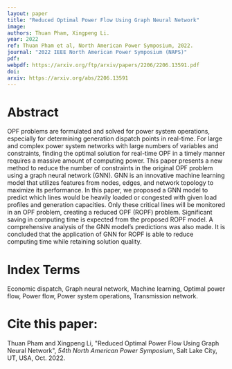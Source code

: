 ```yaml
---
layout: paper
title: "Reduced Optimal Power Flow Using Graph Neural Network"
image: 
authors: Thuan Pham, Xingpeng Li.
year: 2022
ref: Thuan Pham et al, North American Power Symposium, 2022.
journal: "2022 IEEE North American Power Symposium (NAPS)"
pdf: 
webpdf: https://arxiv.org/ftp/arxiv/papers/2206/2206.13591.pdf
doi: 
arxiv: https://arxiv.org/abs/2206.13591
---
```


# Abstract
OPF problems are formulated and solved for power system operations, especially for determining generation dispatch points in real-time. For large and complex power system networks with large numbers of variables and constraints, finding the optimal solution for real-time OPF in a timely manner requires a massive amount of computing power. This paper presents a new method to reduce the number of constraints in the original OPF problem using a graph neural network (GNN). GNN is an innovative machine learning model that utilizes features from nodes, edges, and network topology to maximize its performance. In this paper, we proposed a GNN model to predict which lines would be heavily loaded or congested with given load profiles and generation capacities. Only these critical lines will be monitored in an OPF problem, creating a reduced OPF (ROPF) problem. Significant saving in computing time is expected from the proposed ROPF model. A comprehensive analysis of the GNN model’s predictions was also made. It is concluded that the application of GNN for ROPF is able to reduce computing time while retaining solution quality.

# Index Terms
Economic dispatch, Graph neural network, Machine learning, Optimal power flow, Power flow, Power system operations, Transmission network.

# Cite this paper:
Thuan Pham and Xingpeng Li, "Reduced Optimal Power Flow Using Graph Neural Network", *54th North American Power Symposium*, Salt Lake City, UT, USA, Oct. 2022.

